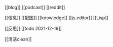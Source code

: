 [[blog]]
[[podcast]]
[[reddit]]

[[信息]]
[[配图]]
[[knowledge]]
[[js.editor]]
[[Lisp]]

[[反思]]
[[todo 2021-12-19]]

[[清洁clean]]